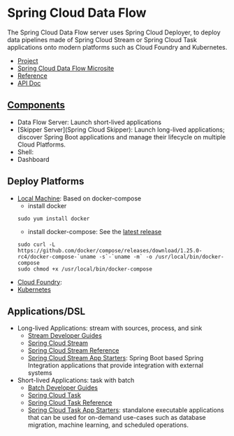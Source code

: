 # Spring Cloud Data Flow
The Spring Cloud Data Flow server uses Spring Cloud Deployer, to deploy data pipelines made of Spring Cloud Stream or Spring Cloud Task applications onto modern platforms such as Cloud Foundry and Kubernetes.
- [Project](https://spring.io/projects/spring-cloud-dataflow)
- [Spring Cloud Data Flow Microsite](https://dataflow.spring.io/getting-started/)
- [Reference](https://docs.spring.io/spring-cloud-dataflow/docs/current/reference/htmlsingle/)
- [API Doc](https://docs.spring.io/spring-cloud-dataflow/docs/current/api/)

## [Components](https://dataflow.spring.io/docs/concepts/architecture/)
- Data Flow Server: Launch short-lived applications
- [Skipper Server](Spring Cloud Skipper): Launch long-lived applications; discover Spring Boot applications and manage their lifecycle on multiple Cloud Platforms.
- Shell: 
- Dashboard

## Deploy Platforms
- [Local Machine](https://dataflow.spring.io/docs/installation/local/): Based on docker-compose
    - install docker
    ```
    sudo yum install docker
    ```
    - install docker-compose: See the [latest release](https://github.com/docker/compose/releases)
    ```
    sudo curl -L https://github.com/docker/compose/releases/download/1.25.0-rc4/docker-compose-`uname -s`-`uname -m` -o /usr/local/bin/docker-compose
    sudo chmod +x /usr/local/bin/docker-compose
    ```
- [Cloud Foundry](https://dataflow.spring.io/docs/installation/cloudfoundry/): 
- [Kubernetes](https://dataflow.spring.io/docs/installation/kubernetes/)

## Applications/DSL
- Long-lived Applications: stream with sources, process, and sink
    - [Stream Developer Guides](https://dataflow.spring.io/docs/stream-developer-guides/)
    - [Spring Cloud Stream](https://spring.io/projects/spring-cloud-stream)
    - [Spring Cloud Stream Reference](https://cloud.spring.io/spring-cloud-static/spring-cloud-stream/2.2.1.RELEASE/home.html)
    - [Spring Cloud Stream App Starters](https://cloud.spring.io/spring-cloud-stream-app-starters/):  Spring Boot based Spring Integration applications that provide integration with external systems    
- Short-lived Applications: task with batch
    - [Batch Developer Guides](https://dataflow.spring.io/docs/batch-developer-guides/)
    - [Spring Cloud Task](https://spring.io/projects/spring-cloud-task)
    - [Spring Cloud Task Reference](https://docs.spring.io/spring-cloud-task/docs/2.1.3.RELEASE/reference/htmlsingle/)
    - [Spring Cloud Task App Starters](https://cloud.spring.io/spring-cloud-task-app-starters/): standalone executable applications that can be used for on-demand use-cases such as database migration, machine learning, and scheduled operations.
    
